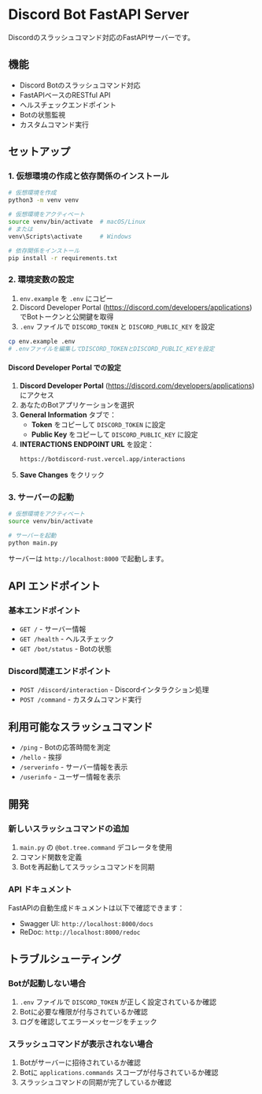 # Discord Bot FastAPI Server

Discordのスラッシュコマンド対応のFastAPIサーバーです。

## 機能

- Discord Botのスラッシュコマンド対応
- FastAPIベースのRESTful API
- ヘルスチェックエンドポイント
- Botの状態監視
- カスタムコマンド実行

## セットアップ

### 1. 仮想環境の作成と依存関係のインストール

```bash
# 仮想環境を作成
python3 -m venv venv

# 仮想環境をアクティベート
source venv/bin/activate  # macOS/Linux
# または
venv\Scripts\activate     # Windows

# 依存関係をインストール
pip install -r requirements.txt
```

### 2. 環境変数の設定

1. `env.example` を `.env` にコピー
2. Discord Developer Portal (https://discord.com/developers/applications) でBotトークンと公開鍵を取得
3. `.env` ファイルで `DISCORD_TOKEN` と `DISCORD_PUBLIC_KEY` を設定

```bash
cp env.example .env
# .envファイルを編集してDISCORD_TOKENとDISCORD_PUBLIC_KEYを設定
```

#### Discord Developer Portal での設定

1. **Discord Developer Portal** (https://discord.com/developers/applications) にアクセス
2. あなたのBotアプリケーションを選択
3. **General Information** タブで：
   - **Token** をコピーして `DISCORD_TOKEN` に設定
   - **Public Key** をコピーして `DISCORD_PUBLIC_KEY` に設定
4. **INTERACTIONS ENDPOINT URL** を設定：
   ```
   https://botdiscord-rust.vercel.app/interactions
   ```
5. **Save Changes** をクリック

### 3. サーバーの起動

```bash
# 仮想環境をアクティベート
source venv/bin/activate

# サーバーを起動
python main.py
```

サーバーは `http://localhost:8000` で起動します。

## API エンドポイント

### 基本エンドポイント

- `GET /` - サーバー情報
- `GET /health` - ヘルスチェック
- `GET /bot/status` - Botの状態

### Discord関連エンドポイント

- `POST /discord/interaction` - Discordインタラクション処理
- `POST /command` - カスタムコマンド実行

## 利用可能なスラッシュコマンド

- `/ping` - Botの応答時間を測定
- `/hello` - 挨拶
- `/serverinfo` - サーバー情報を表示
- `/userinfo` - ユーザー情報を表示

## 開発

### 新しいスラッシュコマンドの追加

1. `main.py` の `@bot.tree.command` デコレータを使用
2. コマンド関数を定義
3. Botを再起動してスラッシュコマンドを同期

### API ドキュメント

FastAPIの自動生成ドキュメントは以下で確認できます：
- Swagger UI: `http://localhost:8000/docs`
- ReDoc: `http://localhost:8000/redoc`

## トラブルシューティング

### Botが起動しない場合

1. `.env` ファイルで `DISCORD_TOKEN` が正しく設定されているか確認
2. Botに必要な権限が付与されているか確認
3. ログを確認してエラーメッセージをチェック

### スラッシュコマンドが表示されない場合

1. Botがサーバーに招待されているか確認
2. Botに `applications.commands` スコープが付与されているか確認
3. スラッシュコマンドの同期が完了しているか確認
